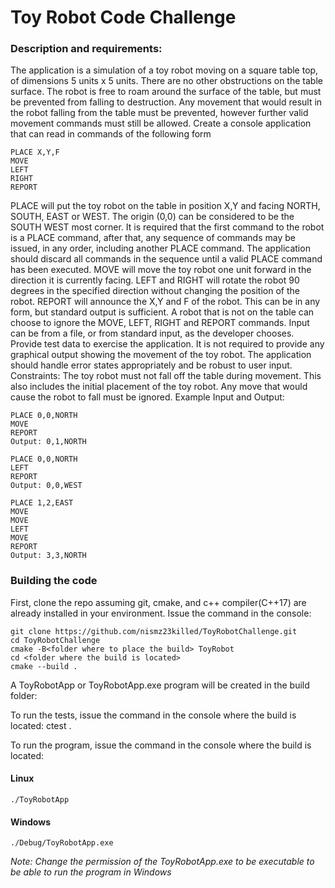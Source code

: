 # Toy Robot Code Challenge 
### Description and requirements: 
The application is a simulation of a toy robot moving on a square table top, of dimensions 5 units x 5 units. There are no other obstructions on the table surface. The robot is free to roam around the surface of the table, but must be prevented from falling to destruction. Any movement that would result in the robot falling from the table must be prevented, however further valid movement commands must still be allowed. 
Create a console application that can read in commands of the following form

    PLACE X,Y,F 
    MOVE 
    LEFT 
    RIGHT 
    REPORT

PLACE will put the toy robot on the table in position X,Y and facing NORTH, SOUTH, EAST or WEST. The origin (0,0) can be considered to be the SOUTH WEST most corner. It is required that the first command to the robot is a PLACE command, after that, any sequence of commands may be issued, in any order, including another PLACE command. The application should discard all commands in the sequence until a valid PLACE command has been executed. MOVE will move the toy robot one unit forward in the direction it is currently facing. 
LEFT and RIGHT will rotate the robot 90 degrees in the specified direction without changing the position of the robot. REPORT will announce the X,Y and F of the robot. This can be in any form, but standard output is sufficient. A robot that is not on the table can choose to ignore the MOVE, LEFT, RIGHT and REPORT commands. Input can be from a file, or from standard input, as the developer chooses. 
Provide test data to exercise the application. 
It is not required to provide any graphical output showing the movement of the toy robot. 
The application should handle error states appropriately and be robust to user input. 
Constraints: 
The toy robot must not fall off the table during movement. This also includes the initial placement of the toy robot. Any move that would cause the robot to fall must be ignored.
Example Input and Output: 

    PLACE 0,0,NORTH 
    MOVE 
    REPORT 
    Output: 0,1,NORTH 

    PLACE 0,0,NORTH 
    LEFT 
    REPORT 
    Output: 0,0,WEST 

    PLACE 1,2,EAST 
    MOVE 
    MOVE 
    LEFT 
    MOVE 
    REPORT 
    Output: 3,3,NORTH


### Building the code
First, clone the repo assuming git, cmake, and c++ compiler(C++17) are already installed in your environment.
Issue the command in the console:

    git clone https://github.com/nismz23killed/ToyRobotChallenge.git
    cd ToyRobotChallenge
    cmake -B<folder where to place the build> ToyRobot
    cd <folder where the build is located>
    cmake --build .

A ToyRobotApp or ToyRobotApp.exe program will be created in the build folder:

To run the tests, issue the command in the console where the build is located:
    ctest .

To run the program, issue the command in the console where the build is located:
#### Linux
    ./ToyRobotApp

#### Windows
    ./Debug/ToyRobotApp.exe

*Note: Change the permission of the ToyRobotApp.exe to be executable to be able to run the program in Windows*
